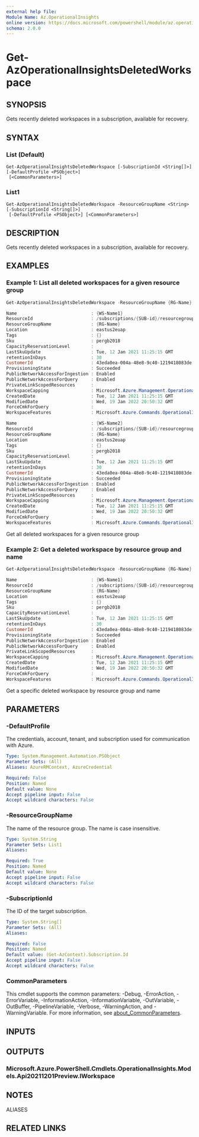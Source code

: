 ```yaml
---
external help file:
Module Name: Az.OperationalInsights
online version: https://docs.microsoft.com/powershell/module/az.operationalinsights/get-azoperationalinsightsdeletedworkspace
schema: 2.0.0
---
```


# Get-AzOperationalInsightsDeletedWorkspace

## SYNOPSIS
Gets recently deleted workspaces in a subscription, available for recovery.

## SYNTAX

### List (Default)
```
Get-AzOperationalInsightsDeletedWorkspace [-SubscriptionId <String[]>] [-DefaultProfile <PSObject>]
 [<CommonParameters>]
```

### List1
```
Get-AzOperationalInsightsDeletedWorkspace -ResourceGroupName <String> [-SubscriptionId <String[]>]
 [-DefaultProfile <PSObject>] [<CommonParameters>]
```

## DESCRIPTION
Gets recently deleted workspaces in a subscription, available for recovery.

## EXAMPLES

### Example 1: List all deleted workspaces for a given resource group
```powershell
Get-AzOperationalInsightsDeletedWorkspace -ResourceGroupName {RG-Name}

Name                            : {WS-Name1}
ResourceId                      : /subscriptions/{SUB-id}/resourcegroups/{RG-Name}/providers/microsoft.operationalinsights/workspaces/{WS-Name1}
ResourceGroupName               : {RG-Name}
Location                        : eastus2euap
Tags                            : {}
Sku                             : pergb2018
CapacityReservationLevel        :
LastSkuUpdate                   : Tue, 12 Jan 2021 11:25:15 GMT
retentionInDays                 : 30
CustomerId                      : 43eda0ea-004a-48e8-9c40-1219418083de
ProvisioningState               : Succeeded
PublicNetworkAccessForIngestion : Enabled
PublicNetworkAccessForQuery     : Enabled
PrivateLinkScopedResources      :
WorkspaceCapping                : Microsoft.Azure.Management.OperationalInsights.Models.WorkspaceCapping
CreatedDate                     : Tue, 12 Jan 2021 11:25:15 GMT
ModifiedDate                    : Wed, 19 Jan 2022 20:50:32 GMT
ForceCmkForQuery                :
WorkspaceFeatures               : Microsoft.Azure.Commands.OperationalInsights.Models.PSWorkspaceFeatures

Name                            : {WS-Name2}
ResourceId                      : /subscriptions/{SUB-id}/resourcegroups/{RG-Name}/providers/microsoft.operationalinsights/workspaces/{WS-Name2}
ResourceGroupName               : {RG-Name}
Location                        : eastus2euap
Tags                            : {}
Sku                             : pergb2018
CapacityReservationLevel        :
LastSkuUpdate                   : Tue, 12 Jan 2021 11:25:15 GMT
retentionInDays                 : 30
CustomerId                      : 43eda0ea-004a-48e8-9c40-1219418083de
ProvisioningState               : Succeeded
PublicNetworkAccessForIngestion : Enabled
PublicNetworkAccessForQuery     : Enabled
PrivateLinkScopedResources      :
WorkspaceCapping                : Microsoft.Azure.Management.OperationalInsights.Models.WorkspaceCapping
CreatedDate                     : Tue, 12 Jan 2021 11:25:15 GMT
ModifiedDate                    : Wed, 19 Jan 2022 20:50:32 GMT
ForceCmkForQuery                :
WorkspaceFeatures               : Microsoft.Azure.Commands.OperationalInsights.Models.PSWorkspaceFeatures
```

Get all deleted workspaces for a given resource group

### Example 2: Get a deleted workspace by resource group and name
```powershell
Get-AzOperationalInsightsDeletedWorkspace -ResourceGroupName {RG-Name} -Name {WS-Name1}

Name                            : {WS-Name1}
ResourceId                      : /subscriptions/{SUB-id}/resourcegroups/{RG-Name}/providers/microsoft.operationalinsights/workspaces/{WS-Name1}
ResourceGroupName               : {RG-Name}
Location                        : eastus2euap
Tags                            : {}
Sku                             : pergb2018
CapacityReservationLevel        :
LastSkuUpdate                   : Tue, 12 Jan 2021 11:25:15 GMT
retentionInDays                 : 30
CustomerId                      : 43eda0ea-004a-48e8-9c40-1219418083de
ProvisioningState               : Succeeded
PublicNetworkAccessForIngestion : Enabled
PublicNetworkAccessForQuery     : Enabled
PrivateLinkScopedResources      :
WorkspaceCapping                : Microsoft.Azure.Management.OperationalInsights.Models.WorkspaceCapping
CreatedDate                     : Tue, 12 Jan 2021 11:25:15 GMT
ModifiedDate                    : Wed, 19 Jan 2022 20:50:32 GMT
ForceCmkForQuery                :
WorkspaceFeatures               : Microsoft.Azure.Commands.OperationalInsights.Models.PSWorkspaceFeatures
```

Get a specific deleted workspace  by resource group and name

## PARAMETERS

### -DefaultProfile
The credentials, account, tenant, and subscription used for communication with Azure.

```yaml
Type: System.Management.Automation.PSObject
Parameter Sets: (All)
Aliases: AzureRMContext, AzureCredential

Required: False
Position: Named
Default value: None
Accept pipeline input: False
Accept wildcard characters: False
```

### -ResourceGroupName
The name of the resource group.
The name is case insensitive.

```yaml
Type: System.String
Parameter Sets: List1
Aliases:

Required: True
Position: Named
Default value: None
Accept pipeline input: False
Accept wildcard characters: False
```

### -SubscriptionId
The ID of the target subscription.

```yaml
Type: System.String[]
Parameter Sets: (All)
Aliases:

Required: False
Position: Named
Default value: (Get-AzContext).Subscription.Id
Accept pipeline input: False
Accept wildcard characters: False
```

### CommonParameters
This cmdlet supports the common parameters: -Debug, -ErrorAction, -ErrorVariable, -InformationAction, -InformationVariable, -OutVariable, -OutBuffer, -PipelineVariable, -Verbose, -WarningAction, and -WarningVariable. For more information, see [about_CommonParameters](http://go.microsoft.com/fwlink/?LinkID=113216).

## INPUTS

## OUTPUTS

### Microsoft.Azure.PowerShell.Cmdlets.OperationalInsights.Models.Api20211201Preview.IWorkspace

## NOTES

ALIASES

## RELATED LINKS

